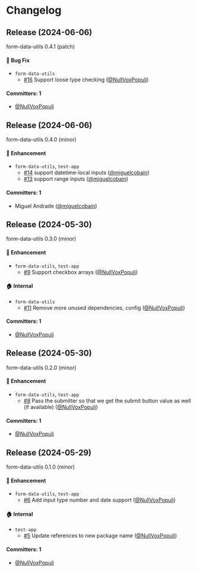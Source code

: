 # Changelog

## Release (2024-06-06)

form-data-utils 0.4.1 (patch)

#### :bug: Bug Fix
* `form-data-utils`
  * [#16](https://github.com/NullVoxPopuli/form-data-utils/pull/16) Support loose type checking ([@NullVoxPopuli](https://github.com/NullVoxPopuli))

#### Committers: 1
- [@NullVoxPopuli](https://github.com/NullVoxPopuli)

## Release (2024-06-06)

form-data-utils 0.4.0 (minor)

#### :rocket: Enhancement
* `form-data-utils`, `test-app`
  * [#14](https://github.com/NullVoxPopuli/form-data-utils/pull/14) support datetime-local inputs ([@miguelcobain](https://github.com/miguelcobain))
  * [#13](https://github.com/NullVoxPopuli/form-data-utils/pull/13) support range inputs ([@miguelcobain](https://github.com/miguelcobain))

#### Committers: 1
- Miguel Andrade ([@miguelcobain](https://github.com/miguelcobain))

## Release (2024-05-30)

form-data-utils 0.3.0 (minor)

#### :rocket: Enhancement
* `form-data-utils`, `test-app`
  * [#9](https://github.com/NullVoxPopuli/form-data-utils/pull/9) Support checkbox arrays ([@NullVoxPopuli](https://github.com/NullVoxPopuli))

#### :house: Internal
* `form-data-utils`
  * [#11](https://github.com/NullVoxPopuli/form-data-utils/pull/11) Remove more unused dependencies, config ([@NullVoxPopuli](https://github.com/NullVoxPopuli))

#### Committers: 1
- [@NullVoxPopuli](https://github.com/NullVoxPopuli)

## Release (2024-05-30)

form-data-utils 0.2.0 (minor)

#### :rocket: Enhancement
* `form-data-utils`, `test-app`
  * [#8](https://github.com/NullVoxPopuli/form-data-utils/pull/8) Pass the submitter so that we get the submit button value as well (if available) ([@NullVoxPopuli](https://github.com/NullVoxPopuli))

#### Committers: 1
- [@NullVoxPopuli](https://github.com/NullVoxPopuli)

## Release (2024-05-29)

form-data-utils 0.1.0 (minor)

#### :rocket: Enhancement
* `form-data-utils`, `test-app`
  * [#6](https://github.com/NullVoxPopuli/form-data-utils/pull/6) Add input type number and date support  ([@NullVoxPopuli](https://github.com/NullVoxPopuli))

#### :house: Internal
* `test-app`
  * [#5](https://github.com/NullVoxPopuli/form-data-utils/pull/5) Update references to new package name ([@NullVoxPopuli](https://github.com/NullVoxPopuli))

#### Committers: 1
- [@NullVoxPopuli](https://github.com/NullVoxPopuli)
